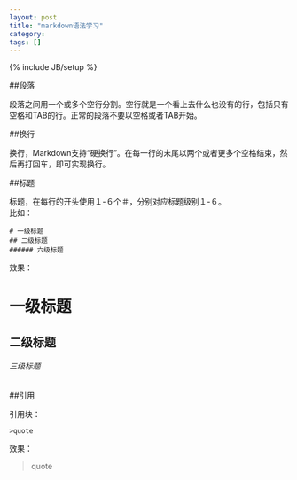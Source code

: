 ```yaml
---
layout: post
title: "markdown语法学习"
category: 
tags: []
---
```

{% include JB/setup %}

##段落

段落之间用一个或多个空行分割。空行就是一个看上去什么也没有的行，包括只有空格和TAB的行。正常的段落不要以空格或者TAB开始。

##换行

换行，Markdown支持“硬换行”。在每一行的末尾以两个或者更多个空格结束，然后再打回车，即可实现换行。

##标题

标题，在每行的开头使用１-６个＃，分别对应标题级别１-６。  
比如：  

	# 一级标题
	## 二级标题
	###### 六级标题  
效果：  
# 一级标题
## 二级标题
###### 三级标题

##引用

引用块：

	>quote
效果：  
>quote





